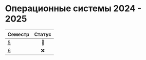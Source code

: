 # Операционные системы 2024 - 2025

| Семестр | Статус |
|:-|:-:|
|[5](https://github.com/unaun0/bmstu-os/tree/main/sem_01) |🔄|
|[6](https://github.com/unaun0/bmstu-os/tree/main/sem_02) |❌|

